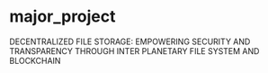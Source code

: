 # major_project
DECENTRALIZED FILE STORAGE: EMPOWERING SECURITY AND TRANSPARENCY THROUGH INTER PLANETARY FILE SYSTEM AND BLOCKCHAIN
